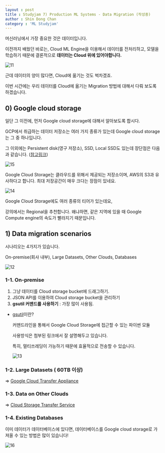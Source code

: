 ```yaml
---
layout : post
title : Studyjam 7) Production ML Systems - Data Migration (작성중)
author : Shin Dong Chan
category : 'ML Studyjam'
---
```


머신러닝에서 가장 중요한 것은 데이터입니다.

이전까지 배웠던 바로는, Cloud ML Engine을 이용해서 데이터를 전처리하고, 모델을 학습하기 때문에 결론적으로 **데이터는 Cloud 위에 있어야합니다.**

![11](https://user-images.githubusercontent.com/37765338/60398146-056aec00-9b90-11e9-9661-b7237927f156.png)

근데 데이터의 양이 많다면, Cloud에 옮기는 것도 벅차겠죠.

이번 시간에는 우리 데이터를 Cloud에 옮기는 Migration 방법에 대해서 다뤄 보도록 하겠습니다.

## 0) Google cloud storage

일단 그 이전에, 먼저 Google cloud storage에 대해서 알아보도록 합시다.

GCP에서 취급하는 데이터 저장소는 여러 가지 종류가 있는데 Google cloud storage는 그 중 하나입니다.

그 이외에는 Persistent disk(영구 저장소), SSD, Local SSD도 있는데 장단점은 다음과 같습니다. ([참고링크]([https://medium.com/@jwlee98/gcp-%EC%B2%98%EC%9D%8C-%EC%8B%9C%EC%9E%91%ED%95%98%EB%8A%94-%EC%9D%B4%EB%A5%BC-%EC%9C%84%ED%95%9C-google-cloud-platform-%EA%B3%BC-decision-tree-2-2-434558c26ac9](https://medium.com/@jwlee98/gcp-처음-시작하는-이를-위한-google-cloud-platform-과-decision-tree-2-2-434558c26ac9)))

![15](https://user-images.githubusercontent.com/37765338/60398150-07cd4600-9b90-11e9-904e-97541f44944a.png)

Google Cloud Storage는 클라우드를 위해서 제공되는 저장소이며, AWS의 S3과 유사하다고 합니다. 최대 저장공간이 매우 크다는 장점이 있네요.

![14](https://user-images.githubusercontent.com/37765338/60398149-07cd4600-9b90-11e9-974a-2f67ff5edb94.png)

Google Cloud Storage에도 여러 종류의 티어가 있는데요,

강의에서는 Regional을 추천합니다. 왜냐하면, 같은 지역에 있을 때 Google Compute engine의 속도가 빨라지기 때문입니다.

## 1) Data migration scenarios

시나리오는 4가지가 있습니다.

On-premise(회사 내부), Large Datasets, Other Clouds, Databases

![12](https://user-images.githubusercontent.com/37765338/60398147-06038280-9b90-11e9-95a8-ab667eb250d7.png)

### 1-1.  On-premise

1. 그냥 데이터를 Cloud storage bucket에 드래그하기.
2. JSON API를 이용하여 Cloud storage bucket을 관리하기
3. **gsutil 커맨드를 사용하기** : 가장 많이 사용됨.

* [gsutil](https://jungwoon.github.io/bigquery/2017/10/28/gcs-gsutil/)이란?

  커맨드라인을 통해서 Google Cloud Storage에 접근할 수 있는 파이썬 모듈

  사용방식은 첨부된 링크에서 잘 설명해두고 있습니다.

  특히, 멀티쓰레딩이 가능하기 때문에 효율적으로 전송할 수 있습니다.

  ![13](https://user-images.githubusercontent.com/37765338/60398148-06038280-9b90-11e9-8065-d09ab8575d5d.png)

  

### 1-2. Large Datasets ( 60TB 이상) 

=> [Google Cloud Transfer Appliance](https://cloud.google.com/transfer-appliance/)

### 1-3. Data on Other Clouds 

=> [Cloud Storage Transfer Service](https://cloud.google.com/storage-transfer/docs/)

### 1-4. Existing Databases

이미 데이터가 데이터베이스에 있다면, 데이터베이스를 Google cloud storage로 가져올 수 있는 방법은 많이 있습니다!

![16](https://user-images.githubusercontent.com/37765338/60398151-07cd4600-9b90-11e9-8dbb-20ae1b33aa78.png)










